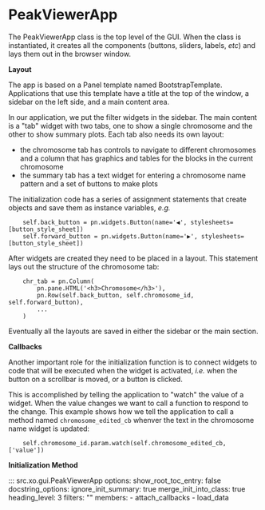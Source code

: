 # PeakViewerApp

The PeakViewerApp class is the top level of the GUI.
When the class is instantiated, it creates all the components (buttons, sliders, labels, _etc_) and lays them out in the browser window.

**Layout**

The app is based on a Panel template named BootstrapTemplate.
Applications that use this template have a title at the top of the window,
a sidebar on the left side, and a main content area.

In our application, we put the filter widgets in the sidebar.
The main content is a "tab" widget with two tabs, one to show a single chromosome and the
other to show summary plots.
Each tab also needs its own layout:

* the chromosome tab has controls to navigate to different chromosomes
and a column that has graphics and tables for the blocks in the current chromosome
* the summary tab has a text widget for entering a chromosome name pattern and a set of buttons to make plots

The initialization code has a series of assignment statements that create objects and save them as instance variables, _e.g._
```
    self.back_button = pn.widgets.Button(name='◀︎', stylesheets=[button_style_sheet])
    self.forward_button = pn.widgets.Button(name='▶︎', stylesheets=[button_style_sheet])
```

After widgets are created they need to be placed in a layout.  This
statement lays out the structure of the chromosome tab:
```
    chr_tab = pn.Column(
        pn.pane.HTML('<h3>Chromosome</h3>'),
        pn.Row(self.back_button, self.chromosome_id, self.forward_button),
        ...
    )
```

Eventually all the layouts are saved in either the sidebar or the main section.

**Callbacks**

Another important role for the initialization function is to connect widgets to code that will be executed when the widget is activated, _i.e._ when the button on a scrollbar is
moved, or a button is clicked.

This is accomplished by telling the application to "watch" the value of a widget.
When the value changes we want to call a function to respond to the change.
This example shows how we tell the application to call a method named
`chromosome_edited_cb` whenver the text in the chromosome name widget is updated:
```
    self.chromosome_id.param.watch(self.chromosome_edited_cb, ['value'])  
```

**Initialization Method**

::: src.xo.gui.PeakViewerApp
    options:
      show_root_toc_entry: false
      docstring_options:
        ignore_init_summary: true
      merge_init_into_class: true
      heading_level: 3
      filters: ""
      members:
        - attach_callbacks
        - load_data
